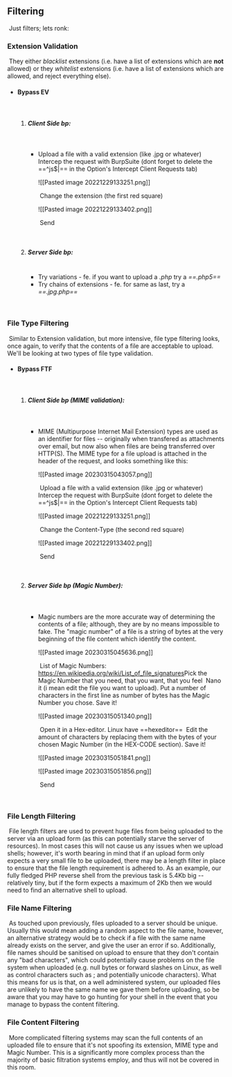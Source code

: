 ## Filtering
​
Just filters; lets ronk:
​
​
### Extension Validation
​
They either _blacklist_ extensions (i.e. have a list of extensions which are **not** allowed) or they _whitelist_ extensions (i.e. have a list of extensions which are allowed, and reject everything else).
​
- #### Bypass EV
  ​
  1. ##### Client Side bp:
     ​
     - Upload a file with a valid extension (like .jpg or whatever)
       ​
       Intercep the request with BurpSuite (dont forget to delete the ==^js$|== in the Option's Intercept Client Requests tab)
       ​
       
       ![[Pasted image 20221229133251.png]]
       
       ​
       Change the extension (the first red square)
       ​
       
       ![[Pasted image 20221229133402.png]]
       
       ​
       Send
       
       ​
  2. ##### Server Side bp:
     ​
     - Try variations - fe. if you want to upload a *.php* try a *==.php5==*
       ​​
     - Try chains of extensions - fe. for same as last, try a *==.jpg.php==*
       ​
       
​​
### File Type Filtering
​
Similar to Extension validation, but more intensive, file type filtering looks, once again, to verify that the contents of a file are acceptable to upload. We'll be looking at two types of file type validation.
​
- #### Bypass FTF
  ​
  1. ##### Client Side bp (MIME validation):
     ​
     - MIME (Multipurpose Internet Mail Extension) types are used as an identifier for files -- originally when transfered as attachments over email, but now also when files are being transferred over HTTP(S). The MIME type for a file upload is attached in the header of the request, and looks something like this:
       ​
       
       ![[Pasted image 20230315043057.png]]
       
       ​
       Upload a file with a valid extension (like .jpg or whatever)
       ​
       Intercep the request with BurpSuite (dont forget to delete the ==^js$|== in the Option's Intercept Client Requests tab)
       ​
       
       ![[Pasted image 20221229133251.png]]
       
       ​
       Change the Content-Type (the second red square)
       ​
       
       ![[Pasted image 20221229133402.png]]
       
       ​
       Send
       
       ​
  2. ##### Server Side bp (Magic Number):
     ​
     - Magic numbers are the more accurate way of determining the contents of a file; although, they are by no means impossible to fake. The "magic number" of a file is a string of bytes at the very beginning of the file content which identify the content.
       ​
       
       ![[Pasted image 20230315045636.png]]
       
       ​
       List of Magic Numbers: https://en.wikipedia.org/wiki/List_of_file_signatures
       ​
       Pick the Magic Number that you need, that you want, that you feel
       ​
       Nano it (i mean edit the file you want to upload). Put a number of characters in the first line as number of bytes has the Magic Number you chose. Save it!
       ​
       
       ![[Pasted image 20230315051340.png]]
       
       ​
       Open it in a Hex-editor. Linux have ==hexeditor==
       ​
       Edit the amount of characters by replacing them with the bytes of your chosen Magic Number (in the HEX-CODE section). Save it!
       ​
       
       ![[Pasted image 20230315051841.png]]
       
       ![[Pasted image 20230315051856.png]]
       
       ​
       Send
       ​
       
​
### File Length Filtering
​
File length filters are used to prevent huge files from being uploaded to the server via an upload form (as this can potentially starve the server of resources). In most cases this will not cause us any issues when we upload shells; however, it's worth bearing in mind that if an upload form only expects a very small file to be uploaded, there may be a length filter in place to ensure that the file length requirement is adhered to. As an example, our fully fledged PHP reverse shell from the previous task is 5.4Kb big -- relatively tiny, but if the form expects a maximum of 2Kb then we would need to find an alternative shell to upload.
​
​
### File Name Filtering
​
As touched upon previously, files uploaded to a server should be unique. Usually this would mean adding a random aspect to the file name, however, an alternative strategy would be to check if a file with the same name already exists on the server, and give the user an error if so. Additionally, file names should be sanitised on upload to ensure that they don't contain any "bad characters", which could potentially cause problems on the file system when uploaded (e.g. null bytes or forward slashes on Linux, as well as control characters such as ; and potentially unicode characters). What this means for us is that, on a well administered system, our uploaded files are unlikely to have the same name we gave them before uploading, so be aware that you may have to go hunting for your shell in the event that you manage to bypass the content filtering.
​
​
### File Content Filtering
​
More complicated filtering systems may scan the full contents of an uploaded file to ensure that it's not spoofing its extension, MIME type and Magic Number. This is a significantly more complex process than the majority of basic filtration systems employ, and thus will not be covered in this room.